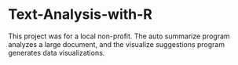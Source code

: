 # Text-Analysis-with-R
This project was for a local non-profit.  The auto summarize program analyzes a large document, and the visualize suggestions program generates data visualizations.
